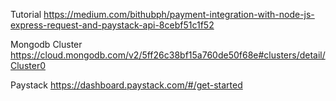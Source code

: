 Tutorial
https://medium.com/bithubph/payment-integration-with-node-js-express-request-and-paystack-api-8cebf51c1f52

Mongodb Cluster
https://cloud.mongodb.com/v2/5ff26c38bf15a760de50f68e#clusters/detail/Cluster0

Paystack
https://dashboard.paystack.com/#/get-started
